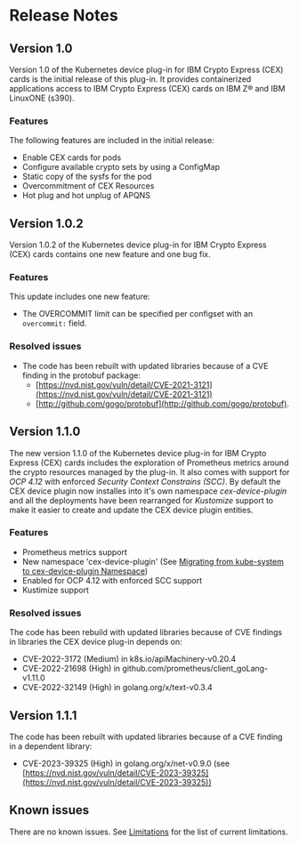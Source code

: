 # Release Notes

## Version 1.0

Version 1.0 of the Kubernetes device plug-in for IBM Crypto Express (CEX) cards
is the initial release of this plug-in. It provides containerized applications
access to IBM Crypto Express (CEX) cards on IBM Z® and IBM LinuxONE (s390).

### Features

The following features are included in the initial release:

* Enable CEX cards for pods
* Configure available crypto sets by using a ConfigMap
* Static copy of the sysfs for the pod
* Overcommitment of CEX Resources
* Hot plug and hot unplug of APQNS

## Version 1.0.2

Version 1.0.2 of the Kubernetes device plug-in for IBM Crypto Express (CEX)
cards contains one new feature and one bug fix.

### Features

This update includes one new feature:

* The OVERCOMMIT limit can be specified per configset with an `overcommit:`
  field.

### Resolved issues

* The code has been rebuilt with updated libraries because of a CVE finding in
  the protobuf package:
   * [https://nvd.nist.gov/vuln/detail/CVE-2021-3121](https://nvd.nist.gov/vuln/detail/CVE-2021-3121)
   * [http://github.com/gogo/protobuf](http://github.com/gogo/protobuf).

## Version 1.1.0

The new version 1.1.0 of the Kubernetes device plug-in for IBM Crypto Express
(CEX) cards includes the exploration of Prometheus metrics around the crypto
resources managed by the plug-in. It also comes with support for *OCP 4.12* with
enforced *Security Context Constrains (SCC)*. By default the CEX device plugin
now installes into it's own namespace *cex-device-plugin* and all the
deployments have been rearranged for *Kustomize* support to make it easier to
create and update the CEX device plugin entities.

### Features

- Prometheus metrics support
- New namespace 'cex-device-plugin' (See
  [Migrating from kube-system to cex-device-plugin Namespace](migration.md))
- Enabled for OCP 4.12 with enforced SCC support
- Kustimize support

### Resolved issues

The code has been rebuild with updated libraries because of CVE findings in
libraries the CEX device plug-in depends on:
- CVE-2022-3172 (Medium) in k8s.io/apiMachinery-v0.20.4
- CVE-2022-21698 (High) in github.com/prometheus/client_goLang-v1.11.0
- CVE-2022-32149 (High) in golang.org/x/text-v0.3.4

## Version 1.1.1

The code has been rebuilt with updated libraries because of a CVE finding
in a dependent library:
- CVE-2023-39325 (High) in golang.org/x/net-v0.9.0 (see [https://nvd.nist.gov/vuln/detail/CVE-2023-39325](https://nvd.nist.gov/vuln/detail/CVE-2023-39325))

## Known issues

There are no known issues. See
[Limitations](technical_concepts_limitations.md#limitations) for the list of
current limitations.

<!--For a list of the features and improvements that were introduced in version xx , see What's new
With this offering, the following new features are introduced:
These release notes contain:
    New features summary
    Known issues
    Resolved issues
    Prerequisites and installation information
# Resolved issues
The release includes various bug fixes.-->
